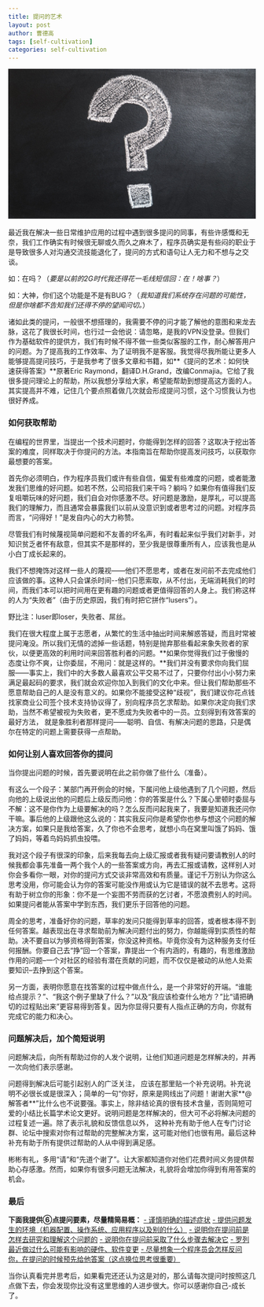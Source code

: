 ```yaml
---
title: 提问的艺术
layout: post
author: 曹德高
tags: [self-cultivation]
categories: self-cultivation
---
```


![v2-094bcea9f191a273e37612ffd33acc7c_1440w](/images/2021-12-16-self-cultivation/v2-094bcea9f191a273e37612ffd33acc7c_1440w.jpg)

最近我在解决一些日常维护应用的过程中遇到很多提问的同事，有些许感慨和无奈，我们工作确实有时候很无聊或久而久之麻木了，程序员确实是有些闷的职业于是导致很多人对沟通交流技能退化了，提问的方式和语句让人无力和不想与之交谈。

如：在吗？（*要是以前的2G时代我还得花一毛线短信回：在！啥事？*）

如：大神，你们这个功能是不是有BUG？（*我知道我们系统存在问题的可能性，但是你啥都不告知我们还得不停的望闻问切。*）

诸如此类的提问，一般很不想搭理的，我需要不停的问才能了解他的意图和来龙去脉，这花了我很长时间，也行过一会他说：请忽略，是我的VPN没登录。但我们作为基础软件的提供方，我们有时候不得不做一些类似客服的工作，耐心解答用户的问题。为了提高我的工作效率、为了证明我不是客服。我觉得尽我所能让更多人能够提高提问技巧，于是我参考了很多文章和书籍，如**《提问的艺术：如何快速获得答案》**原著Eric Raymond，翻译D.H.Grand，改编Conmajia。它给了我很多提问理论上的帮助，所以我想分享给大家，希望能帮助到想提高这方面的人。其实提高并不难，记住几个要点照着做几次就会形成提问习惯，这个习惯我认为也很好养成。

### 如何获取帮助

在编程的世界里，当提出一个技术问题时，你能得到怎样的回答？这取决于挖出答案的难度，同样取决于你提问的方法。本指南旨在帮助你提高发问技巧，以获取你最想要的答案。

首先你必须明白，作为程序员我们或许有些自信，偏爱有些难度的问题，或者能激发我们思维的好问题。如若不然，公司招我们来干吗？躺吗？如果你有值得我们反复咀嚼玩味的好问题，我们自会对你感激不尽。好问题是激励，是厚礼，可以提高我们的理解力，而且通常会暴露我们以前从没意识到或者思考过的问题。对程序员而言，“问得好！”是发自内心的大力称赞。

尽管我们有时候蔑视简单问题和不友善的坏名声，有时看起来似乎我们对新手，对知识贫乏者怀有敌意，但其实不是那样的，至少我是很尊重所有人，应该我也是从小白丁成长起来的。

我们不想掩饰对这样一些人的蔑视——他们不愿思考，或者在发问前不去完成他们应该做的事。这种人只会谋杀时间--他们只愿索取，从不付出，无端消耗我们的时间，而我们本可以把时间用在更有趣的问题或者更值得回答的人身上。我们称这样的人为“失败者”（由于历史原因，我们有时把它拼作“lusers”）。

野比注：luser即loser，失败者、屌丝。

我们在很大程度上属于志愿者，从繁忙的生活中抽出时间来解惑答疑，而且时常被提问淹没。所以我们无情的滤掉一些话题，特别是抛弃那些看起来象失败者的家伙，以便更高效的利用时间来回答胜利者的问题。**如果你觉得我们过于傲慢的态度让你不爽，让你委屈，不用问：就是这样的。**我们并没有要求你向我们屈服——事实上，我们中的大多数人最喜欢公平交易不过了，只要你付出小小努力来满足最起码的要求，我们就会欢迎你加入到我们的文化中来。但让我们帮助那些不愿意帮助自己的人是没有意义的。如果你不能接受这种“歧视”，我们建议你花点钱找家商业公司签个技术支持协议得了，别向程序员乞求帮助。如果你决定向我们求助，当然不希望被视为失败者，更不愿成为失败者中的一员。立刻得到有效答案的最好方法， 就是象胜利者那样提问——聪明、自信、有解决问题的思路，只是偶尔在特定的问题上需要获得一点帮助。

### 如何让别人喜欢回答你的提问

当你提出问题的时候，首先要说明在此之前你做了些什么（准备）。

有这么一个段子：某部门再开例会的时候，下属问他上级他遇到了几个问题，然后向他的上级说出他的问题后上级反而问他：你的答案是什么？下属心里顿时委屈与不解：这不是你作为上级要解决的吗？怎么反而问起我来了，我要是知道我还问你干嘛。事后他的上级跟他这么说的：其实我反问你是希望你也参与想这个问题的解决方案，如果只是我给答案，久了你也不会思考，就想小鸟在窝里叫饿了妈妈、饿了妈妈，等着鸟妈妈抓虫投喂。

我对这个段子有很深的印象，后来我每去向上级汇报或者我有疑问要请教别人的时候我都会事先准备一两个我个人的一些答案或方向，再去汇报或请教，这样别人对你会多看你一眼，对你的提问方式交谈非常高效和有质量。谨记千万别认为你这么思考没用，你可能会认为你的答案可能没作用或认为它是错误的就不去思考。这将有助于树立你的形象：你不是一个妄图不劳而获的乞讨者，不愿浪费别人的时间。如果提问者能从答案中学到东西，我们更乐于回答他的问题。

周全的思考，准备好你的问题，草率的发问只能得到草率的回答，或者根本得不到任何答案。越表现出在寻求帮助前为解决问题付出的努力，你越能得到实质性的帮助。决不要自以为够资格得到答案，你没这种资格。毕竟你没有为这种服务支付任何报酬。你要自己去“挣”回一个答案，靠提出一个有内涵的，有趣的，有思维激励作用的问题–一个对社区的经验有潜在贡献的问题，而不仅仅是被动的从他人处索要知识–去挣到这个答案。

另一方面，表明你愿意在找答案的过程中做点什么，是一个非常好的开端。“谁能给点提示？”、“我这个例子里缺了什么？”以及“我应该检查什么地方？”比“请把确切的过程贴出来”更容易得到答复。因为你显得只要有人指点正确的方向，你就有完成它的能力和决心。

### 问题解决后，加个简短说明

问题解决后，向所有帮助过你的人发个说明，让他们知道问题是怎样解决的，并再一次向他们表示感谢。

问题得到解决后可能引起别人的广泛关注， 应该在那里贴一个补充说明。补充说明不必很长或是很深入；简单的一句“你好，原来是网线出了问题！谢谢大家**@解答者**”比什么也不说要强。事实上，除非结论真的很有技术含量，否则简短可爱的小结比长篇学术论文更好。说明问题是怎样解决的，但大可不必将解决问题的过程复述一遍。除了表示礼貌和反馈信息以外， 这种补充有助于他人在专门讨论群、论坛中搜索对你有过帮助的完整解决方案，这可能对他们也很有用。最后这种补充有助于所有提供过帮助的人从中得到满足感。

彬彬有礼，多用“请”和“先道个谢了”。让大家都知道你对他们花费时间义务提供帮助心存感激。然而，如果你有很多问题无法解决，礼貌将会增加你得到有用答案的机会。

### 最后

**下面我提供⑥点提问要素，尽量精简易概：**
<u>\- 谨慎明确的描述症状</u>
<u>\- 提供问题发生的环境（机器配置、操作系统、应用程序以及别的什么）</u>
<u>\- 说明你在提问前是怎样去研究和理解这个问题的</u>
<u>\- 说明你在提问前采取了什么步骤去解决它</u>
<u>\- 罗列最近做过什么可能有影响的硬件、软件变更</u>
<u>\- 尽量想象一个程序员会怎样反问你，在提问的时候预先给他答案（这点换位思考很重要）</u>

当你认真看完并思考后，如果看完还还认为这是对的，那么请每次提问时按照这几点做下去，你会发现你比没有这里思维的人进步很大。你可以感谢你自己-成长了。
